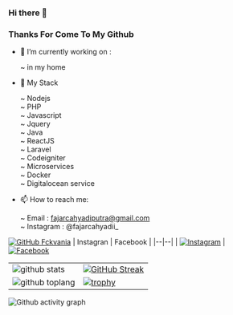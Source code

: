 ### Hi there 👋

   ### Thanks For Come To My Github

- 🔭 I’m currently working on : 

   ~ in my home
   
- 🌱 My Stack 

   ~ Nodejs <br/>
   ~ PHP <br/>
   ~ Javascript <br/>
   ~ Jquery <br/>
   ~ Java <br/>
   ~ ReactJS <br/>
   ~ Laravel <br/>
   ~ Codeigniter <br/>
   ~ Microservices <br/>
   ~ Docker </br>
   ~ Digitalocean service
  
- 📫 How to reach me:

  ~ Email     : fajarcahyadiputra@gmail.com <br/>
  ~ Instagram : @fajarcahyadii_ <br/>

[![GitHub Fckvania](https://img.shields.io/github/followers/fajarcahyadiputra?label=follow&style=social)](https://github.com/fajarcahyadiputra)
| Instagran | Facebook |
|--|--| 
| <a href="https://www.instagram.com/fajarcahyadi_" target="_blank"><img src="https://img.shields.io/badge/Instagram-%23E4405F.svg?&style=flat-square&logo=instagram&logoColor=white" alt="Instagram"></a> | <a href="https://www.facebook.com/r00t.go.id" target="_blank"><img src="https://img.shields.io/badge/Facebook-%231877F2.svg?&style=flat-square&logo=facebook&logoColor=white" alt="Facebook"></a>
 



|  |  |
|--|--|
| ![github stats](https://github-readme-stats.vercel.app/api?username=fajarcahyadiputra&show_icons=true&theme=radical) | [![GitHub Streak](http://github-readme-streak-stats.herokuapp.com/?user=fajarcahyadiputra&theme=dark&hide_border=true&date_format=j%20M%5B%20Y%5D&ring=FFFFFF&currStreakLabel=FFFFFF)](https://git.io/streak-stats) |
| ![github toplang](https://github-readme-stats.vercel.app/api/top-langs/?username=fajarcahyadiputra&layout=compact&theme=nightowl) | [![trophy](https://github-profile-trophy.vercel.app/?username=fajarcahyadiputra&theme=onedark)](https://github.com/fajarcahyadiputra) | 

![Github activity graph](https://activity-graph.herokuapp.com/graph?username=fajarcahyadiputra&theme=xcode&area=true&hide_border=true)
